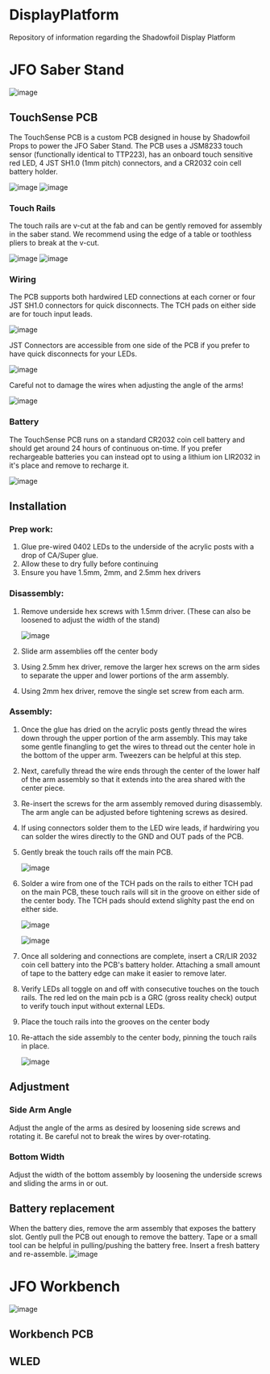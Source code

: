 # DisplayPlatform
Repository of information regarding the Shadowfoil Display Platform

# JFO Saber Stand
![image](./images/JFOHolderBoxArt.png)

## TouchSense PCB
The TouchSense PCB is a custom PCB designed in house by Shadowfoil Props to power the JFO Saber Stand. The PCB uses a JSM8233 touch sensor (functionally identical to TTP223), has an onboard touch sensitive red LED, 4 JST SH1.0 (1mm pitch) connectors, and a CR2032 coin cell battery holder. 

![image](./images/2025-02-21-142708_002-topaz-remove-.jpg)
![image](./images/2025-02-21-142708_004.jpg)

### Touch Rails
The touch rails are v-cut at the fab and can be gently removed for assembly in the saber stand. We recommend using the edge of a table or toothless pliers to break at the v-cut.

![image](./images/2025-02-21-142708_002.jpg)
![image](./images/2025-02-21-142708_005.jpg)

### Wiring
The PCB supports both hardwired LED connections at each corner or four JST SH1.0 connectors for quick disconnects. The TCH pads on either side are for touch input leads.

![image](./images/2025-02-21-142708_003.jpg)

JST Connectors are accessible from one side of the PCB if you prefer to have quick disconnects for your LEDs.

![image](./images/2025-02-21-144004_004.jpeg)

Careful not to damage the wires when adjusting the angle of the arms!

![image](./images/2025-02-21-144004_008.jpeg)

### Battery
The TouchSense PCB runs on a standard CR2032 coin cell battery and should get around 24 hours of continuous on-time. If you prefer rechargeable batteries you can instead opt to using a lithium ion LIR2032 in it's place and remove to recharge it.

![image](./images/2025-02-21-144004_006.jpeg)

## Installation
### Prep work:
1. Glue pre-wired 0402 LEDs to the underside of the acrylic posts with a drop of CA/Super glue.
2. Allow these to dry fully before continuing
3. Ensure you have 1.5mm, 2mm, and 2.5mm hex drivers

### Disassembly:
1. Remove underside hex screws with 1.5mm driver. (These can also be loosened to adjust the width of the stand)

    ![image](./images/2025-02-21-144004_002.jpeg)
2. Slide arm assemblies off the center body
3. Using 2.5mm hex driver, remove the larger hex screws on the arm sides to separate the upper and lower portions of the arm assembly.
4. Using 2mm hex driver, remove the single set screw from each arm.

### Assembly:
1. Once the glue has dried on the acrylic posts gently thread the wires down through the upper portion of the arm assembly. This may take some gentle finangling to get the wires to thread out the center hole in the bottom of the upper arm. Tweezers can be helpful at this step.
2. Next, carefully thread the wire ends through the center of the lower half of the arm assembly so that it extends into the area shared with the center piece.
3. Re-insert the screws for the arm assembly removed during disassembly. The arm angle can be adjusted before tightening screws as desired.
4. If using connectors solder them to the LED wire leads, if hardwiring you can solder the wires directly to the GND and OUT pads of the PCB.
5. Gently break the touch rails off the main PCB.

    ![image](./images/2025-02-21-142708_002.jpg)
6. Solder a wire from one of the TCH pads on the rails to either TCH pad on the main PCB, these touch rails will sit in the groove on either side of the center body. The TCH pads should extend slighlty past the end on either side.

    ![image](./images/2025-02-21-142708_005.jpg)

    ![image](./images/2025-02-21-144004_004.jpeg)
7. Once all soldering and connections are complete, insert a CR/LIR 2032 coin cell battery into the PCB's battery holder. Attaching a small amount of tape to the battery edge can make it easier to remove later.
8. Verify LEDs all toggle on and off with consecutive touches on the touch rails. The red led on the main pcb is a GRC (gross reality check) output to verify touch input without external LEDs.
9. Place the touch rails into the grooves on the center body
10. Re-attach the side assembly to the center body, pinning the touch rails in place.

    ![image](./images/2025-02-21-144004_007.jpeg)

## Adjustment

### Side Arm Angle
Adjust the angle of the arms as desired by loosening side screws and rotating it. Be careful not to break the wires by over-rotating.

### Bottom Width
Adjust the width of the bottom assembly by loosening the underside screws and sliding the arms in or out. 

## Battery replacement
When the battery dies, remove the arm assembly that exposes the battery slot. Gently pull the PCB out enough to remove the battery. Tape or a small tool can be helpful in pulling/pushing the battery free. Insert a fresh battery and re-assemble.
![image](./images/2025-02-21-144004_005.jpeg)

# JFO Workbench
![image](./images/JFOBenchBoxArt.png)

## Workbench PCB

## WLED